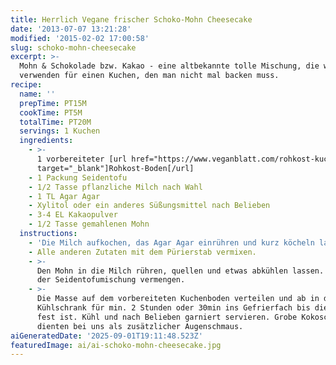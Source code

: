 ```yaml
---
title: Herrlich Vegane frischer Schoko-Mohn Cheesecake
date: '2013-07-07 13:21:28'
modified: '2015-02-02 17:00:58'
slug: schoko-mohn-cheesecake
excerpt: >-
  Mohn & Schokolade bzw. Kakao - eine altbekannte tolle Mischung, die wir hier
  verwenden für einen Kuchen, den man nicht mal backen muss.
recipe:
  name: ''
  prepTime: PT15M
  cookTime: PT5M
  totalTime: PT20M
  servings: 1 Kuchen
  ingredients:
    - >-
      1 vorbereiteter [url href="https://www.veganblatt.com/rohkost-kuchenboden"
      target="_blank"]Rohkost-Boden[/url]
    - 1 Packung Seidentofu
    - 1/2 Tasse pflanzliche Milch nach Wahl
    - 1 TL Agar Agar
    - Xylitol oder ein anderes Süßungsmittel nach Belieben
    - 3-4 EL Kakaopulver
    - 1/2 Tasse gemahlenen Mohn
  instructions:
    - 'Die Milch aufkochen, das Agar Agar einrühren und kurz köcheln lassen.'
    - Alle anderen Zutaten mit dem Pürierstab vermixen.
    - >-
      Den Mohn in die Milch rühren, quellen und etwas abkühlen lassen. Dann mit
      der Seidentofumischung vermengen.
    - >-
      Die Masse auf dem vorbereiteten Kuchenboden verteilen und ab in den
      Kühlschrank für min. 2 Stunden oder 30min ins Gefrierfach bis die Masse
      fest ist. Kühl und nach Belieben garniert servieren. Grobe Kokoschips
      dienten bei uns als zusätzlicher Augenschmaus.
aiGeneratedDate: '2025-09-01T19:11:48.523Z'
featuredImage: ai/ai-schoko-mohn-cheesecake.jpg
---
```


[<!-- Image removed (no copyright): mohn-schoko-tofu-cake-300x225.jpg -->](https://www.veganblatt.com/i/mohn-schoko-tofu-cake.jpg)
